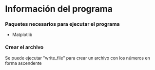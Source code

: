 # Información del programa
### Paquetes necesarios para ejecutar el programa
- Matplotlib
### Crear el archivo
Se puede ejecutar "write_file" para crear un archivo con los números en forma ascendente


